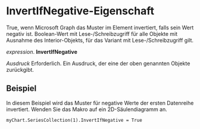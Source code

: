 
# InvertIfNegative-Eigenschaft

True, wenn Microsoft Graph das Muster im Element invertiert, falls sein Wert negativ ist. Boolean-Wert mit Lese-/Schreibzugriff für alle Objekte mit Ausnahme des Interior-Objekts, für das Variant mit Lese-/Schreibzugriff gilt.

 _expression_. **InvertIfNegative**

 _Ausdruck_ Erforderlich. Ein Ausdruck, der eine der oben genannten Objekte zurückgibt.


## Beispiel

In diesem Beispiel wird das Muster für negative Werte der ersten Datenreihe invertiert. Wenden Sie das Makro auf ein 2D-Säulendiagramm an.


```
myChart.SeriesCollection(1).InvertIfNegative = True
```

